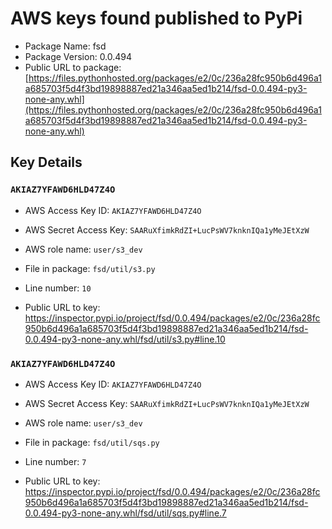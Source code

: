 # AWS keys found published to PyPi

* Package Name: fsd
* Package Version: 0.0.494
* Public URL to package: [https://files.pythonhosted.org/packages/e2/0c/236a28fc950b6d496a1a685703f5d4f3bd19898887ed21a346aa5ed1b214/fsd-0.0.494-py3-none-any.whl](https://files.pythonhosted.org/packages/e2/0c/236a28fc950b6d496a1a685703f5d4f3bd19898887ed21a346aa5ed1b214/fsd-0.0.494-py3-none-any.whl)

## Key Details

### `AKIAZ7YFAWD6HLD47Z4O`

* AWS Access Key ID: `AKIAZ7YFAWD6HLD47Z4O`
* AWS Secret Access Key: `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` 
* AWS role name: `user/s3_dev`
* File in package: `fsd/util/s3.py`
* Line number: `10`

* Public URL to key: https://inspector.pypi.io/project/fsd/0.0.494/packages/e2/0c/236a28fc950b6d496a1a685703f5d4f3bd19898887ed21a346aa5ed1b214/fsd-0.0.494-py3-none-any.whl/fsd/util/s3.py#line.10



### `AKIAZ7YFAWD6HLD47Z4O`

* AWS Access Key ID: `AKIAZ7YFAWD6HLD47Z4O`
* AWS Secret Access Key: `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` 
* AWS role name: `user/s3_dev`
* File in package: `fsd/util/sqs.py`
* Line number: `7`

* Public URL to key: https://inspector.pypi.io/project/fsd/0.0.494/packages/e2/0c/236a28fc950b6d496a1a685703f5d4f3bd19898887ed21a346aa5ed1b214/fsd-0.0.494-py3-none-any.whl/fsd/util/sqs.py#line.7


